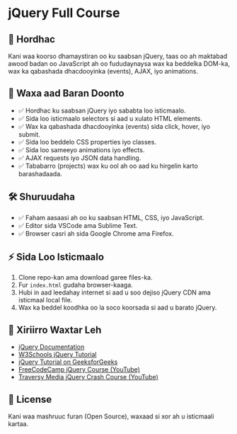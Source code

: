 # jQuery Full Course

## 📌 Hordhac  
Kani waa koorso dhamaystiran oo ku saabsan jQuery, taas oo ah maktabad awood badan oo JavaScript ah oo fududaynaysa wax ka beddelka DOM-ka, wax ka qabashada dhacdooyinka (events), AJAX, iyo animations.  

## 📖 Waxa aad Baran Doonto  
- ✅ Hordhac ku saabsan jQuery iyo sababta loo isticmaalo.  
- ✅ Sida loo isticmaalo selectors si aad u xulato HTML elements.  
- ✅ Wax ka qabashada dhacdooyinka (events) sida click, hover, iyo submit.  
- ✅ Sida loo beddelo CSS properties iyo classes.  
- ✅ Sida loo sameeyo animations iyo effects.  
- ✅ AJAX requests iyo JSON data handling.  
- ✅ Tababarro (projects) wax ku ool ah oo aad ku hirgelin karto barashadaada.  

## 🛠 Shuruudaha  
- ✅ Faham aasaasi ah oo ku saabsan HTML, CSS, iyo JavaScript.  
- ✅ Editor sida VSCode ama Sublime Text.  
- ✅ Browser casri ah sida Google Chrome ama Firefox.  

## ⚡ Sida Loo Isticmaalo  
1. Clone repo-kan ama download garee files-ka.  
2. Fur `index.html` gudaha browser-kaaga.  
3. Hubi in aad leedahay internet si aad u soo dejiso jQuery CDN ama isticmaal local file.  
4. Wax ka beddel koodhka oo la soco koorsada si aad u barato jQuery.  

## 🔗 Xiriirro Waxtar Leh  
- [jQuery Documentation](https://api.jquery.com/)  
- [W3Schools jQuery Tutorial](https://www.w3schools.com/jquery/)  
- [jQuery Tutorial on GeeksforGeeks](https://www.geeksforgeeks.org/jquery-tutorial/)  
- [FreeCodeCamp jQuery Course (YouTube)](https://www.youtube.com/watch?v=BWUpRB6Y1Dg)  
- [Traversy Media jQuery Crash Course (YouTube)](https://www.youtube.com/watch?v=I-Jbt9MjZrE)  

## 📜 License  
Kani waa mashruuc furan (Open Source), waxaad si xor ah u isticmaali kartaa.  

